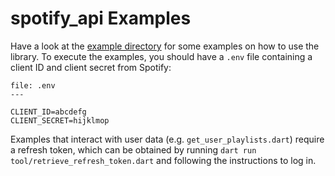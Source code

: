 # spotify_api Examples

Have a look at the [example directory][examples] for some examples on how to use the library.
To execute the examples, you should have a `.env` file containing a client ID and client secret from
Spotify:

```
file: .env
---

CLIENT_ID=abcdefg
CLIENT_SECRET=hijklmop
```

Examples that interact with user data (e.g. `get_user_playlists.dart`) require a refresh token, which can
be obtained by running `dart run tool/retrieve_refresh_token.dart` and following the instructions
to log in.

[examples]: https://github.com/BjoernPetersen/spotify_api/tree/main/example
